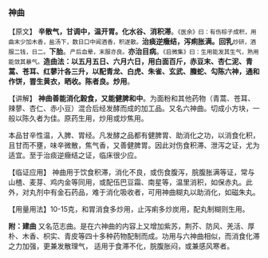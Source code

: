 ### 神曲

【原文】  **辛散气，甘调中，温开胃。化水谷、消积滞**。<small>《医余》曰：有伤棕子成积，用曲末少加木香，盐汤下，数日口中闻酒香，积遂散。</small>**治痰逆癥结，泻痢胀满。回乳**<small>炒研，酒服二钱，日二。</small>**下胎**。<small>产后血晕，末服亦良。</small>**亦治目病**。<small>《启微集》曰：生用能发其生气，熟用能敛其暴气。</small>**造曲法：以五月五日、六月六日，用白面百斤，赤豆末、杏仁泥、青蒿、苍耳、红蓼汁各三升，以配青龙、白虎、朱雀、玄武、螣蛇、勾陈六神，通和作饼，罯生黄衣，晒收。陈者良。炒用**。

【讲解】 **神曲善能消化榖食，又能健脾和中**。为面粉和其他药物（青蒿、苍耳、辣蓼、杏仁、赤小豆）混合后经发酵而成的加工品。又名六神曲。切成小方块，一般以陈久者为佳。原药生用，炒用或炒焦用。

本品甘辛性温，入脾、胃经。凡发酵之品都有健脾胃、助消化之功，以消食化积，且甘而不壅，味辛微散，焦气香，又善健脾胃。因此对伤食积滞、泄泻之证，尤为适宜。至于治痰逆癥结之证，临床很少应。

【临证应用】 神曲用于饮食积滞，消化不良，或伤食腹泻，脘腹胀满等证，常与山楂、麦芽、鸡内金等同用，或配伍巴豆霜、南星等，温里消积，如保赤丸。此外，对丸剂中有金石药品，难于消化吸收者，可用神曲糊丸以助消化，如磁朱丸。

【用量用法】10-15克，和胃消食多炒用，止泻痢多炒炭用，配丸制糊则生用。

**附：建曲**   又名范志曲。是在六神曲的内容上又增加紫苏，荆芥、防风、羌活、厚朴、木香、枳实、青皮等四十多种药物配制而成。功用与六神曲相似，而消食化滞之力加强，更兼发散理气，
 适用于食滞不化，脘腹胀闷，或兼感风寒者。
